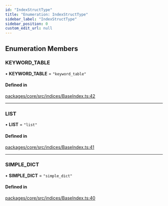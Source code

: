 ```yaml
---
id: "IndexStructType"
title: "Enumeration: IndexStructType"
sidebar_label: "IndexStructType"
sidebar_position: 0
custom_edit_url: null
---
```


## Enumeration Members

### KEYWORD_TABLE

• **KEYWORD_TABLE** = `"keyword_table"`

#### Defined in

[packages/core/src/indices/BaseIndex.ts:42](https://github.com/run-llama/LlamaIndexTS/blob/f0be933/packages/core/src/indices/BaseIndex.ts#L42)

---

### LIST

• **LIST** = `"list"`

#### Defined in

[packages/core/src/indices/BaseIndex.ts:41](https://github.com/run-llama/LlamaIndexTS/blob/f0be933/packages/core/src/indices/BaseIndex.ts#L41)

---

### SIMPLE_DICT

• **SIMPLE_DICT** = `"simple_dict"`

#### Defined in

[packages/core/src/indices/BaseIndex.ts:40](https://github.com/run-llama/LlamaIndexTS/blob/f0be933/packages/core/src/indices/BaseIndex.ts#L40)
